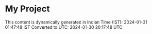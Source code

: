 # My Project

This content is dynamically generated in Indian Time (IST): 2024-01-31 01:47:48 IST
Converted to UTC: 2024-01-30 20:17:48 UTC
